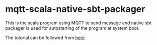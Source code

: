 # mqtt-scala-native-sbt-packager
This is the scala program using MQTT to send message and native sbt packager is used for autostarting of the program at system boot. 

The tutorial can be followed from [here](https://aknay.github.io/2017/06/02/how-to-auto-start-mqtt-scala-program-at-system-boot-using-sbt-native-packager.html)
